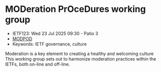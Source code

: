 # MODeration PrOceDures working group
* <IETFschedule>IETF123: Wed 23 Jul 2025 09:30 - Patio 3</IETFschedule>
* [MODPOD](https://datatracker.ietf.org/group/modpod/about/) 
* Keywords: IETF governance, culture

Moderation is a key element to creating a healthy and welcoming culture This working group sets out to harmonize moderation practices within the IETFs, both on-line and off-line. 